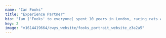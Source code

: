 ```yaml
---
name: "Ian Fooks"
title: "Experience Partner"
bio: "Ian ('Fooks' to everyone) spent 10 years in London, racing rats and learning the ropes of UX and digital design at all the best agencies, up to and including Brave, Dare, LBi and Lucky Generals. He's produced extravagant digital experiences and campaigns for the likes of Nike, Nissan, Paddy Power and Burberry. Heading west in search of a better work/life balance, he spent two years at Havas helia as Head of Experience before risking everything on Curious Ways in 2017. Despite his youthful appearance, he’s a design professional of some gravitas and several awards, as well as an accomplished poet."
key: 2
image: "v1614419664/cwys_website/fooks_portrait_website_z3a2a5"
---
```

